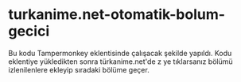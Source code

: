 # turkanime.net-otomatik-bolum-gecici
Bu kodu Tampermonkey eklentisinde çalışacak şekilde yapıldı. Kodu eklentiye yükledikten sonra türkanime.net'de z ye tıklarsanız bölümü izlenilenlere ekleyip sıradaki bölüme geçer. 
